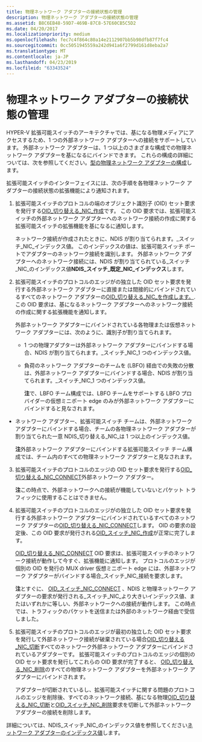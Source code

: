 ```yaml
---
title: 物理ネットワーク アダプターの接続状態の管理
description: 物理ネットワーク アダプターの接続状態の管理
ms.assetid: B8C6EB48-59D7-469B-87C8-57E60CB5C5D2
ms.date: 04/20/2017
ms.localizationpriority: medium
ms.openlocfilehash: fec7c4f864c80a14e2112907bb5b98dfb87f7fc4
ms.sourcegitcommit: 0cc5051945559a242d941a6f2799d161d8eba2a7
ms.translationtype: MT
ms.contentlocale: ja-JP
ms.lasthandoff: 04/23/2019
ms.locfileid: "63343524"
---
```

# <a name="managing-physical-network-adapter-connection-status"></a>物理ネットワーク アダプターの接続状態の管理


HYPER-V 拡張可能スイッチのアーキテクチャでは、基になる物理メディアにアクセスするため、1 つの外部ネットワーク アダプターへの接続をサポートしています。 外部ネットワーク アダプターは、1 つ以上のさまざまな構成での物理ネットワーク アダプターを基になるにバインドできます。 これらの構成の詳細については、次を参照してください。[型の物理ネットワーク アダプターの構成](types-of-physical-network-adapter-configurations.md)します。

拡張可能スイッチのインターフェイスには、次の手順を各物理ネットワーク アダプターの接続状態の拡張機能により通知されます。

1.  拡張可能スイッチのプロトコルの端のオブジェクト識別子 (OID) セット要求を発行する[OID\_切り替える\_NIC\_作成](https://msdn.microsoft.com/library/windows/hardware/hh598263)です。 この OID 要求では、拡張可能スイッチの外部ネットワーク アダプターへのネットワーク接続の作成に関する拡張可能スイッチの拡張機能を基になるに通知します。

    ネットワーク接続が作成されたときに、NDIS が割り当てられます。\_スイッチ\_NIC\_インデックス値。 このインデックスの値は、拡張可能スイッチ ポートでアダプターのネットワーク接続を識別します。 外部ネットワーク アダプターへのネットワーク接続には、NDIS が割り当てられている\_スイッチ\_NIC\_のインデックス値**NDIS\_スイッチ\_既定\_NIC\_インデックス**します。

2.  拡張可能スイッチのプロトコルのエッジがの独立した OID セット要求を発行する外部ネットワーク アダプターに直接または間接的にバインドされているすべてのネットワーク アダプターの[OID\_切り替える\_NIC\_を作成します。](https://msdn.microsoft.com/library/windows/hardware/hh598263). この OID 要求は、基になるネットワーク アダプターへのネットワーク接続の作成に関する拡張機能を通知します。

    外部ネットワーク アダプターにバインドされている各物理または仮想ネットワーク アダプターには、次のように、識別子が割り当てられます。

    -   1 つの物理アダプターは外部ネットワーク アダプターにバインドする場合、NDIS が割り当てられます。\_スイッチ\_NIC\_1 つのインデックス値。

    -   負荷のネットワーク アダプターのチームを (LBFO) 経由での失敗の分散は、外部ネットワーク アダプターにバインドする場合、NDIS が割り当てられます。\_スイッチ\_NIC\_1 つのインデックス値。

        **注**で、LBFO チーム構成では、LBFO チームをサポートする LBFO プロバイダーの仮想ミニポート edge のみが外部ネットワーク アダプターにバインドすると見なされます。




-   ネットワーク アダプター、拡張可能スイッチ チームは、外部ネットワーク アダプターにバインドする場合、チームの各物理ネットワーク アダプターが割り当てられた一意 NDIS\_切り替える\_NIC\_は 1 つ以上のインデックス値。

    **注**外部ネットワーク アダプターにバインドする拡張可能スイッチ チーム構成では、チーム内のすべての物理ネットワーク アダプターと見なされます。




3.  拡張可能スイッチのプロトコルのエッジの OID セット要求を発行する[OID\_切り替える\_NIC\_CONNECT](https://msdn.microsoft.com/library/windows/hardware/hh598262)外部ネットワーク アダプター。

    **注**この時点で、外部ネットワークへの接続が機能していないとパケット トラフィックに使用することはできません。



4.  拡張可能スイッチのプロトコルのエッジがの独立した OID セット要求を発行する外部ネットワーク アダプターにバインドされているすべてのネットワーク アダプターの[OID\_切り替える\_NIC\_CONNECT](https://msdn.microsoft.com/library/windows/hardware/hh598262)します。 OID の要求の設定後、この OID 要求が発行される[OID\_スイッチ\_NIC\_作成](https://msdn.microsoft.com/library/windows/hardware/hh598263)が正常に完了します。

    [OID\_切り替える\_NIC\_CONNECT](https://msdn.microsoft.com/library/windows/hardware/hh598262) OID 要求は、拡張可能スイッチのネットワーク接続が動作して今すぐ、拡張機能に通知します。 プロトコルのエッジが個別の OID を発行の MUX driver 仮想ミニポート edge には、外部ネットワーク アダプターがバインドする場合\_スイッチ\_NIC\_接続を要求します。

    **注**とすぐに、 [OID\_スイッチ\_NIC\_CONNECT](https://msdn.microsoft.com/library/windows/hardware/hh598262) 、NDIS と物理ネットワーク アダプターの要求が発行される\_スイッチ\_NIC\_より大きいインデックス値、またはいずれかに等しい、外部ネットワークへの接続が動作します。 この時点では、トラフィックのパケットを送信または外部のネットワーク経由で受信しました。



5.  拡張可能スイッチのプロトコルのエッジが最初の独立した OID セット要求を発行して外部ネットワーク接続が破棄されている場合[OID\_切り替える\_NIC\_切断](https://msdn.microsoft.com/library/windows/hardware/hh598265)すべてのネットワーク外部ネットワーク アダプターにバインドされているアダプターです。 拡張可能スイッチのプロトコルのエッジの個別の OID セット要求を発行してこれらの OID 要求が完了すると、 [OID\_切り替える\_NIC\_削除](https://msdn.microsoft.com/library/windows/hardware/hh598264)のすべての物理ネットワーク アダプターを外部ネットワーク アダプターにバインドされます。

    アダプターが切断されているし、拡張可能スイッチに関する問題のプロトコルのエッジを削除後、すべてのネットワーク接続、基になる物理[OID\_切り替える\_NIC\_切断](https://msdn.microsoft.com/library/windows/hardware/hh598265)と[OID\_スイッチ\_NIC\_削除](https://msdn.microsoft.com/library/windows/hardware/hh598264)要求を切断して外部ネットワーク アダプターの接続を削除します。

詳細については、NDIS\_スイッチ\_NIC\_のインデックス値を参照してください[ネットワーク アダプターのインデックス値](network-adapter-index-values.md)します。









